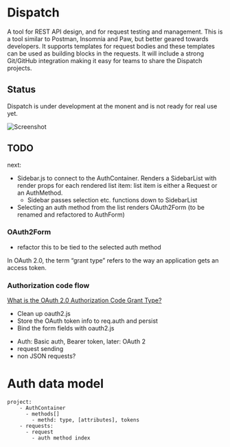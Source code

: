 # Dispatch

A tool for REST API design, and for request testing and management. This is a tool similar to Postman, Insomnia and Paw, but better geared towards developers. It supports templates for request bodies and these templates can be used as building blocks in the requests. It will include a strong Git/GitHub integration making it easy for teams to share the Dispatch projects.

## Status

Dispatch is under development at the monent and is not ready for real use yet.

![Screenshot](https://i.imgur.com/7AHNyCT.png)

## TODO

next:

- Sidebar.js to connect to the AuthContainer. Renders a SidebarList with render props for each rendered list item: list item is either a Request or an AuthMethod.
  - Sidebar passes selection etc. functions down to SidebarList
- Selecting an auth method from the list renders OAuth2Form (to be renamed and refactored to AuthForm)

### OAuth2Form

- refactor this to be tied to the selected auth method

In OAuth 2.0, the term “grant type” refers to the way an application gets an access token.

### Authorization code flow

[What is the OAuth 2.0 Authorization Code Grant Type?](https://developer.okta.com/blog/2018/04/10/oauth-authorization-code-grant-type)

- Clean up oauth2.js
- Store the OAuth token info to req.auth and persist
- Bind the form fields with oauth2.js

* Auth: Basic auth, Bearer token, later: OAuth 2
* request sending
* non JSON requests?

# Auth data model

```
project:
    - AuthContainer
      - methods[]
        - methd: type, [attributes], tokens
    - requests:
      - request
        - auth method index
```

